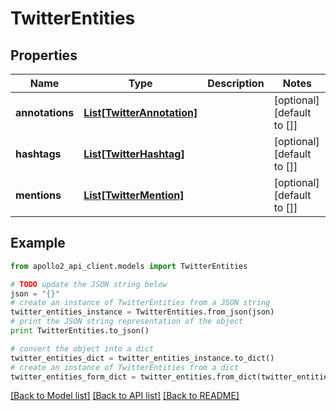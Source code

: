 # TwitterEntities


## Properties
Name | Type | Description | Notes
------------ | ------------- | ------------- | -------------
**annotations** | [**List[TwitterAnnotation]**](TwitterAnnotation.md) |  | [optional] [default to []]
**hashtags** | [**List[TwitterHashtag]**](TwitterHashtag.md) |  | [optional] [default to []]
**mentions** | [**List[TwitterMention]**](TwitterMention.md) |  | [optional] [default to []]

## Example

```python
from apollo2_api_client.models import TwitterEntities

# TODO update the JSON string below
json = "{}"
# create an instance of TwitterEntities from a JSON string
twitter_entities_instance = TwitterEntities.from_json(json)
# print the JSON string representation of the object
print TwitterEntities.to_json()

# convert the object into a dict
twitter_entities_dict = twitter_entities_instance.to_dict()
# create an instance of TwitterEntities from a dict
twitter_entities_form_dict = twitter_entities.from_dict(twitter_entities_dict)
```
[[Back to Model list]](../README.md#documentation-for-models) [[Back to API list]](../README.md#documentation-for-api-endpoints) [[Back to README]](../README.md)


